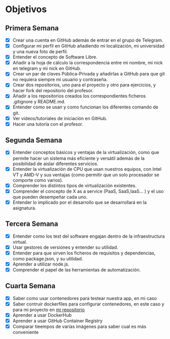 # Objetivos

## Primera Semana

- [X] Crear una cuenta en GitHub además de entrar en el grupo de Telegram.
- [X] Configurar mi perfil en GitHub añadiendo mi localización, mi universidad y una nueva foto de perfil.
- [X] Entender el concepto de Software Libre.
- [X] Añadir a la hoja de cálculo la correspondencia entre mi nombre, mi nick en telegram y mi nick en GitHub.
- [X] Crear un par de claves Pública-Privada y añadirlas a GitHub para que git no requiera siempre mi usuario y contraseña.
- [X] Crear dos repositorios, uno para el proyecto y otro para ejercicios, y hacer fork del repositorio del profesor.
- [X] Añadir a los repositorios creados los correspondientes ficheros .gitignore y README.md.
- [X] Entender como se usan y como funcionan los diferentes comando de git.
- [X] Ver videos/tutoriales de iniciación en GitHub.
- [X] Hacer una tutoría con el profesor.

## Segunda Semana

- [X] Entender conceptos básicos y ventajas de la virtualización, como que permite hacer un sistema más eficiente y versátil además de la posibilidad de aislar diferentes servicios.
- [X] Entender la virtualización de CPU que usan nuestros equipos, con Intel VT y AMD-V y sus ventajas (como permitir que un solo procesador se comporte como varios).
- [X] Comprender los distintos tipos de virtualización existentes.
- [X] Comprender el concepto de X as a service (PaaS, SaaS,IaaS... ) y el uso que pueden desempeñar cada uno.
- [X] Entender lo implicado por el desarrollo que se desarrollará en la asignatura.

## Tercera Semana

- [X] Entender como los test del software engajan dentro de la infraestructura virtual.
- [X] Usar gestores de versiones y entender su utilidad.
- [X] Entender para que sirven los ficheros de requisitos y dependencias, como package.json, y su utilidad.
- [X] Aprender a utilizar node.js.
- [X] Comprender el papel de las herramientas de automatización.

## Cuarta Semana
- [X] Saber como usar contenedores para testear nuestra app, en mi caso
- [X] Saber contruir dockerfiles para configurar contenedores, en este caso y para mi proyecto en [mi repositorio](https://github.com/XDavid1999/PacketService)
- [X] Aprender a usar DockerHub
- [X] Aprender a usar GitHub Container Registry
- [X] Comparar tieempos de varias imágenes para saber cual es más conveniente